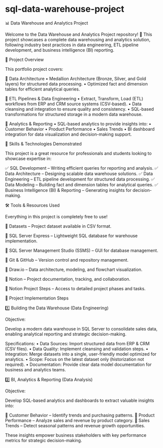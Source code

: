 # sql-data-warehouse-project

📊 Data Warehouse and Analytics Project

Welcome to the Data Warehouse and Analytics Project repository! 🚀
This project showcases a complete data warehousing and analytics solution, following industry best practices in data engineering, ETL pipeline development, and business intelligence (BI) reporting.

📖 Project Overview

This portfolio project covers:

🔹 Data Architecture
•	Medallion Architecture (Bronze, Silver, and Gold layers) for structured data processing.
•	Optimized fact and dimension tables for efficient analytical queries.

🔹 ETL Pipelines & Data Engineering
•	Extract, Transform, Load (ETL) workflows from ERP and CRM source systems (CSV-based).
•	Data cleansing and integration to ensure quality and consistency.
•	SQL-based transformations for structured storage in a modern data warehouse.

🔹 Analytics & Reporting
•	SQL-based analytics to provide insights into:
•	Customer Behavior
•	Product Performance
•	Sales Trends
•	BI dashboard integration for data visualization and decision-making support.

🎯 Skills & Technologies Demonstrated

This project is a great resource for professionals and students looking to showcase expertise in:

✅ SQL Development – Writing efficient queries for reporting and analysis.
✅ Data Architecture – Designing scalable data warehouse solutions.
✅ Data Engineering – ETL pipeline development for structured data processing.
✅ Data Modeling – Building fact and dimension tables for analytical queries.
✅ Business Intelligence (BI) & Reporting – Generating insights for decision-making.

🛠️ Tools & Resources Used

Everything in this project is completely free to use!

🔹 Datasets – Project dataset available in CSV format.

🔹 SQL Server Express – Lightweight SQL database for warehouse implementation.

🔹 SQL Server Management Studio (SSMS) – GUI for database management.

🔹 Git & GitHub – Version control and repository management.

🔹 Draw.io – Data architecture, modeling, and flowchart visualization.

🔹 Notion – Project documentation, tracking, and collaboration.

🔹 Notion Project Steps – Access to detailed project phases and tasks.


🚀 Project Implementation Steps

1️⃣ Building the Data Warehouse (Data Engineering)

Objective:

Develop a modern data warehouse in SQL Server to consolidate sales data, enabling analytical reporting and strategic decision-making.

Specifications:
•	Data Sources: Import structured data from ERP & CRM (CSV files).
•	Data Quality: Implement cleansing and validation steps.
•	Integration: Merge datasets into a single, user-friendly model optimized for analytics.
•	Scope: Focus on the latest dataset only (historization not required).
•	Documentation: Provide clear data model documentation for business and analytics teams.

2️⃣ BI, Analytics & Reporting (Data Analysis)

Objective:

Develop SQL-based analytics and dashboards to extract valuable insights into:

📌 Customer Behavior – Identify trends and purchasing patterns.
📌 Product Performance – Analyze sales and revenue by product category.
📌 Sales Trends – Detect seasonal patterns and revenue growth opportunities.

These insights empower business stakeholders with key performance metrics for strategic decision-making.
